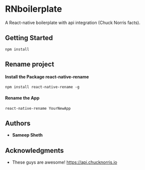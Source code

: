 # RNboilerplate

A React-native boilerplate with api integration (Chuck Norris facts).

## Getting Started
```
npm install
```
## Rename project
#### Install the Package react-native-rename
```
npm install react-native-rename -g
```
#### Rename the App
```
react-native-rename YourNewApp
```

## Authors
* **Sameep Sheth**


## Acknowledgments

* These guys are awesome! https://api.chucknorris.io
